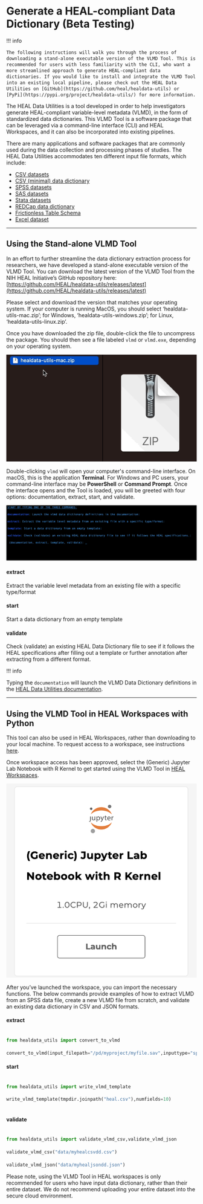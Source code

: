 # Generate a HEAL-compliant Data Dictionary (Beta Testing)

!!! info

    The following instructions will walk you through the process of downloading a stand-alone executable version of the VLMD Tool. This is recommended for users with less familiarity with the CLI, who want a more streamlined approach to generate HEAL-compliant data dictionaries. If you would like to install and integrate the VLMD Tool into an existing local pipeline, please check out the HEAL Data Utilities on [GitHub](https://github.com/heal/healdata-utils) or [PyPi](https://pypi.org/project/healdata-utils/) for more information.

The HEAL Data Utilities is a tool developed in order to help investigators generate HEAL-compliant variable-level metadata (VLMD), in the form of standardized data dictionaries. This VLMD Tool is a software package that can be leveraged via a command-line interface (CLI) and HEAL Workspaces, and it can also be incorporated into existing pipelines. 

There are many applications and software packages that are commonly used during the data collection and processing phases of studies. The HEAL Data Utilities accommodates ten different input file formats, which include:

- [CSV datasets](https://heal.github.io/healdata-utils/vlmd/extract/csvdata)
- [CSV (minimal) data dictionary](https://heal.github.io/healdata-utils/vlmd/extract/csvdd)
- [SPSS datasets](https://heal.github.io/healdata-utils/vlmd/extract/spss)
- [SAS datasets](https://heal.github.io/healdata-utils/vlmd/extract/sas)
- [Stata datasets](https://heal.github.io/healdata-utils/vlmd/extract/stata)
- [REDCap data dictionary](https://heal.github.io/healdata-utils/vlmd/extract/redcapcsv)
- [Frictionless Table Schema](https://heal.github.io/healdata-utils/vlmd/extract/frictionlessschema)
- [Excel dataset](https://heal.github.io/healdata-utils/vlmd/extract/exceldata)

---

## Using the Stand-alone VLMD Tool

In an effort to further streamline the data dictionary extraction process for researchers, we have developed a stand-alone executable version of the VLMD Tool. You can download the latest version of the VLMD Tool from the NIH HEAL Initiative’s GitHub repository here: [https://github.com/HEAL/healdata-utils/releases/latest](https://github.com/HEAL/healdata-utils/releases/latest)

Please select and download the version that matches your operating system. If your computer is running MacOS, you should select ‘healdata-utils-mac.zip’; for Windows, ‘healdata-utils-windows.zip’; for Linux, ‘healdata-utils-linux.zip’.

Once you have downloaded the zip file, double-click the file to uncompress the package. You should then see a file labeled `vlmd` or `vlmd.exe`, depending on your operating system. 

![](../img/uncompress_vlmd_tool.gif)

Double-clicking `vlmd` will open your computer's command-line interface. On macOS, this is the application **Terminal**. For Windows and PC users, your command-line interface may be **PowerShell** or **Command Prompt**.  Once the interface opens and the Tool is loaded, you will be greeted with four options: documentation, extract, start, and validate. 

![](../img/vlmd_interface.gif)

#### extract
Extract the variable level metadata from an existing file with a specific type/format

#### start
Start a data dictionary from an empty template

#### validate 
Check (validate) an existing HEAL Data Dictionary file to see if it follows the HEAL specifications after filling out a template or further annotation after extracting from a different format.

!!! info

Typing the `documentation` will launch the VLMD Data Dictionary definitions in the [HEAL Data Utilities documentation](https://heal.github.io/healdata-utils/vlmd/#csv-and-json-data-dictionary-definitions).

---

## Using the VLMD Tool in HEAL Workspaces with Python

This tool can also be used in HEAL Workspaces, rather than downloading to your local machine. To request access to a workspace, see instructions [here](./heal_workspace_registration.md).

Once workspace access has been approved, select the (Generic) Jupyter Lab Notebook with R Kernel to get started using the VLMD Tool in [HEAL Workspaces](https://healdata.org/portal/workspace).  

![](../img/generic_workspace_image.png)

After you’ve launched the workspace, you can import the necessary functions. The below commands provide examples of how to extract VLMD from an SPSS data file, create a new VLMD file from scratch, and validate an existing data dictionary in CSV and JSON formats. 

#### extract
```python

from healdata_utils import convert_to_vlmd

convert_to_vlmd(input_filepath="/pd/myproject/myfile.sav",inputtype="spss")

```
#### start
```python

from healdata_utils import write_vlmd_template

write_vlmd_template(tmpdir.joinpath("heal.csv"),numfields=10)
    
```
#### validate 
```python

from healdata_utils import validate_vlmd_csv,validate_vlmd_json

validate_vlmd_csv("data/myhealcsvdd.csv")

validate_vlmd_json("data/myhealjsondd.json")

```

Please note, using the VLMD Tool in HEAL workspaces is only recommended for users who have input data dictionary, rather than their entire dataset. We do not recommend uploading your entire dataset into the secure cloud environment. 
